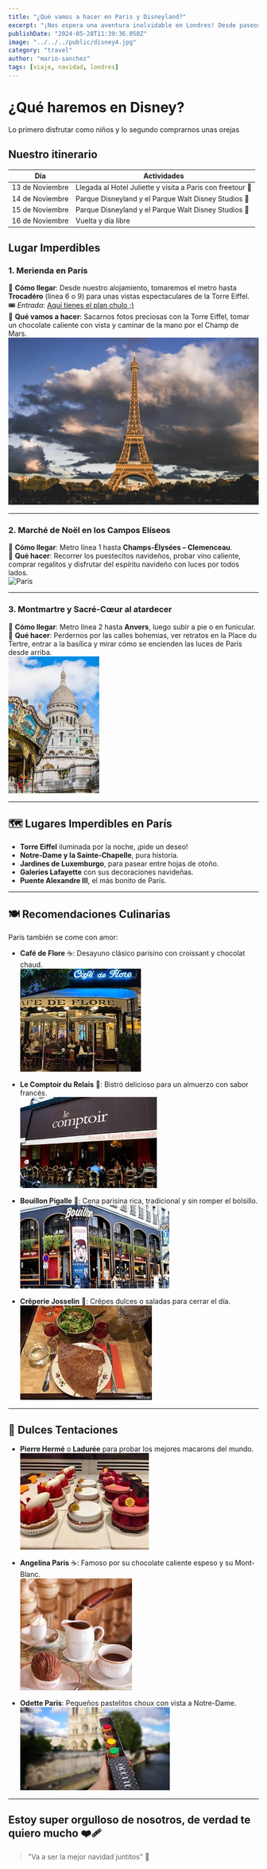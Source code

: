 ```yaml
---
title: "¿Qué vamos a hacer en Paris y Disneyland?"
excerpt: "¡Nos espera una aventura inolvidable en Londres! Desde paseos románticos por el río Támesis hasta explorar el mágico Winter Wonderland en Hyde Park."
publishDate: "2024-05-28T11:39:36.050Z"
image: "../../../public/disney4.jpg"
category: "travel"
author: "mario-sanchez"
tags: [viaje, navidad, londres]
---
```


# ¿Qué haremos en Disney?

Lo primero disfrutar como niños y lo segundo comprarnos unas orejas

## Nuestro itinerario

| Día               | Actividades                                                                                           |
|-------------------|------------------------------------------------------------------------------------------------------|
| 13 de Noviembre   | Llegada al Hotel Juliette y visita a Paris con freetour 🎄                       |
| 14 de Noviembre   | Parque Disneyland y el Parque Walt Disney Studios 🎡                                                |
| 15 de Noviembre   | Parque Disneyland y el Parque Walt Disney Studios   🎡                                                                     |
| 16 de Noviembre   | Vuelta y día libre                                                                    |

## Lugar Imperdibles

### 1. Merienda en París  
📍 **Cómo llegar**: Desde nuestro alojamiento, tomaremos el metro hasta **Trocadéro** (línea 6 o 9) para unas vistas espectaculares de la Torre Eiffel.  
🎟️ *Entrada*: [Aquí tienes el plan chulo ;)](https://www.toureiffel.paris/es)  
🗼 **Qué vamos a hacer**: Sacarnos fotos preciosas con la Torre Eiffel, tomar un chocolate caliente con vista y caminar de la mano por el Champ de Mars.  
![París](../../../public/eiffel.jpg) <!-- Aquí puedes poner tu propia foto -->

---

### 2. Marché de Noël en los Campos Elíseos  
📍 **Cómo llegar**: Metro línea 1 hasta **Champs-Élysées – Clemenceau**.  
🎄 **Qué hacer**: Recorrer los puestecitos navideños, probar vino caliente, comprar regalitos y disfrutar del espíritu navideño con luces por todos lados.  
![París](../../../public/champsnoel.jpg) <!-- Aquí puedes poner tu propia foto -->

---

### 3. Montmartre y Sacré-Cœur al atardecer  
📍 **Cómo llegar**: Metro línea 2 hasta **Anvers**, luego subir a pie o en funicular.  
🎨 **Qué hacer**: Perdernos por las calles bohemias, ver retratos en la Place du Tertre, entrar a la basílica y mirar cómo se encienden las luces de París desde arriba.  
![París](../../../public/montmartre.jpeg) <!-- Aquí puedes poner tu propia foto -->

---

## 🗺️ Lugares Imperdibles en París

- **Torre Eiffel** iluminada por la noche, ¡pide un deseo!  
- **Notre-Dame y la Sainte-Chapelle**, pura historia.  
- **Jardines de Luxemburgo**, para pasear entre hojas de otoño.  
- **Galeries Lafayette** con sus decoraciones navideñas.  
- **Puente Alexandre III**, el más bonito de París.

---

## 🍽️ Recomendaciones Culinarias

París también se come con amor:

- **Café de Flore** ☕: Desayuno clásico parisino con croissant y chocolat chaud.  
  ![Café de Flore](../../../public/flore.jpeg) <!-- Foto sugerida -->

- **Le Comptoir du Relais** 🍷: Bistró delicioso para un almuerzo con sabor francés.  
  ![Comptoir](../../../public/comptoir.jpeg)

- **Bouillon Pigalle** 🥘: Cena parisina rica, tradicional y sin romper el bolsillo.  
  ![Bouillon Pigalle](../../../public/bouillon.jpeg)

- **Crêperie Josselin** 🥞: Crêpes dulces o saladas para cerrar el día.  
  ![Crêpes](../../../public/crepes.jpeg)

---

## 🍰 Dulces Tentaciones

- **Pierre Hermé** o **Ladurée** para probar los mejores macarons del mundo.  
  ![Macarons](../../../public/macarons.jpeg)

- **Angelina Paris** ☕: Famoso por su chocolate caliente espeso y su Mont-Blanc.  
  ![Angelina](../../../public/angelina.jpeg)

- **Odette Paris**: Pequeños pastelitos choux con vista a Notre-Dame.  
  ![Odette](../../../public/odette.jpeg)


---

## Estoy super orgulloso de nosotros, de verdad te quiero mucho ❤️‍🩹

> "Va a ser la mejor navidad juntitos" 💑

